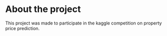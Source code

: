 # About the project
This project was made to participate in the kaggle competition on property price prediction.
